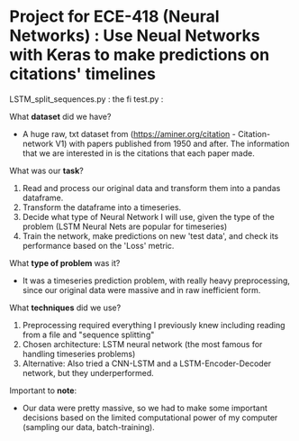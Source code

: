 # Project for ECE-418 (Neural Networks) : Use Neual Networks with Keras to make predictions on citations' timelines


LSTM_split_sequences.py : the fi
test.py : 
  
What **dataset** did we have? 
* A huge raw, txt dataset from (https://aminer.org/citation - Citation-network V1) with papers published from 1950 and after. 
The information that we are interested in is the citations that each paper made. 

What was our **task**?
  1. Read and process our original data and transform them into a pandas dataframe.
  2. Transform the dataframe into a timeseries.
  3. Decide what type of Neural Network I will use, given the type of the problem (LSTM Neural Nets are popular for timeseries)
  4. Train the network, make predictions on new 'test data', and check its performance based on the 'Loss' metric. 
   
What **type of problem** was it?
* It was a timeseries prediction problem, with really heavy preprocessing, since our original data were massive and in
raw inefficient form. 
    
What **techniques** did we use?
  1. Preprocessing required everything I previously knew including reading from a file and "sequence splitting"
  2. Chosen architecture: LSTM neural network (the most famous for handling timeseries problems)
  3. Alternative: Also tried a CNN-LSTM and a LSTM-Encoder-Decoder network, but they underperformed.
  
  
  
Important to **note**:
* Our data were pretty massive, so we had to make some important decisions based on the limited computational power
of my computer (sampling our data, batch-training).
